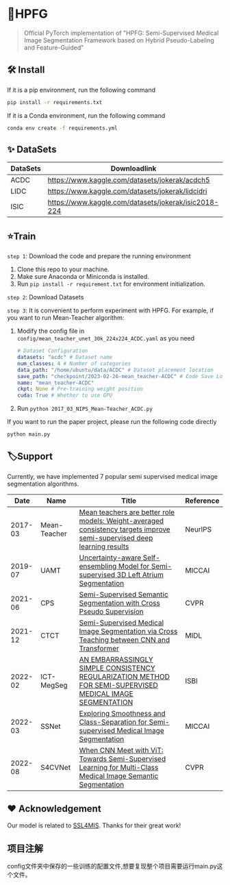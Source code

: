 # 🦕HPFG

> Official PyTorch implementation of "HPFG: Semi-Supervised Medical Image Segmentation Framework based on Hybrid Pseudo-Labeling and Feature-Guided"

## 🛠️ Install 

If it is a pip environment, run the following command

~~~bash
pip install -r requirements.txt
~~~

If it is a Conda environment, run the following command

~~~bash
conda env create -f requirements.yml
~~~



## ✨ DataSets

| DataSets | Downloadlink                                         |
| -------- | ---------------------------------------------------- |
| ACDC     | https://www.kaggle.com/datasets/jokerak/acdch5       |
| LIDC     | https://www.kaggle.com/datasets/jokerak/lidcidri     |
| ISIC     | https://www.kaggle.com/datasets/jokerak/isic2018-224 |



## ⭐Train

`step 1`: Download the code and prepare the running environment

1. Clone this repo to your machine.
2. Make sure Anaconda or Miniconda is installed.
3. Run `pip install -r requirement.txt` for environment initialization.



`step 2`: Download Datasets



`step 3`: It is convenient to perform experiment with HPFG. For example, if you want to run Mean-Teacher algorithm:

1. Modify the config file in `config/mean_teacher_unet_30k_224x224_ACDC.yaml` as you need

   ~~~yaml
   # Dataset Configuration
   datasets: "acdc" # Dataset name
   num_classes: 4 # Number of categories
   data_path: "/home/ubuntu/data/ACDC" # Dataset placement location
   save_path: "checkpoint/2023-02-26-mean_teacher-ACDC" # Code Save Location
   name: "mean_teacher-ACDC"
   ckpt: None # Pre-training weight position
   cuda: True # Whether to use GPU
   ~~~

2. Run `python 2017_03_NIPS_Mean-Teacher_ACDC.py`



If you want to run the paper project, please run the following code directly

~~~python
python main.py
~~~



## 🏷️Support

Currently, we have implemented 7 popular semi supervised medical image segmentation algorithms.

| Date    | Name         | Title                                                        | Reference |
| ------- | ------------ | ------------------------------------------------------------ | --------- |
| 2017-03 | Mean-Teacher | [Mean teachers are better role models: Weight-averaged consistency targets improve semi-supervised deep learning results](https://arxiv.org/abs/1703.01780) | NeurlPS   |
| 2019-07 | UAMT         | [Uncertainty-aware Self-ensembling Model for Semi-supervised 3D Left Atrium Segmentation](https://arxiv.org/abs/1907.07034) | MICCAI    |
| 2021-06 | CPS          | [Semi-Supervised Semantic Segmentation with Cross Pseudo Supervision](https://arxiv.org/abs/2106.01226) | CVPR      |
| 2021-12 | CTCT         | [Semi-Supervised Medical Image Segmentation via Cross Teaching between CNN and Transformer](https://arxiv.org/abs/2112.0489) | MIDL      |
| 2022-02 | ICT-MegSeg   | [AN EMBARRASSINGLY SIMPLE CONSISTENCY REGULARIZATION METHOD FOR SEMI-SUPERVISED MEDICAL IMAGE SEGMENTATION](https://arxiv.org/abs/2202.00677) | ISBI      |
| 2022-03 | SSNet        | [Exploring Smoothness and Class-Separation for Semi-supervised Medical Image Segmentation](https://arxiv.org/abs/2203.01324v3) | MICCAI    |
| 2022-08 | S4CVNet      | [When CNN Meet with ViT: Towards Semi-Supervised Learning for Multi-Class Medical Image Semantic Segmentation](https://arxiv.org/abs/2208.06449) | CVPR      |



## ♥️ Acknowledgement

Our model is related to [SSL4MIS](https://github.com/HiLab-git/SSL4MIS). Thanks for their great work!


## 项目注解
config文件夹中保存的一些训练的配置文件,想要复现整个项目需要运行main.py这个文件。

